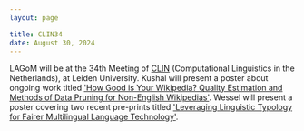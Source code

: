 ```yaml
---
layout: page

title: CLIN34
date: August 30, 2024
---
```


LAGoM will be at the 34th Meeting of [CLIN](https://clin34.leidenuniv.nl/) (Computational Linguistics in the Netherlands), at Leiden University. Kushal will present a poster about ongoing work titled ['How Good is Your Wikipedia? Quality Estimation and Methods of Data Pruning for Non-English Wikipedias'](https://clin34.leidenuniv.nl/abstracts/how-good-is-your-wikipedia-quality-estimation-and-methods-of-data-pruning-for-non-english-wikipedias/). Wessel will present a poster covering two recent pre-prints titled ['Leveraging Linguistic Typology for Fairer Multilingual Language Technology'](https://clin34.leidenuniv.nl/abstracts/leveraging-linguistic-typology-for-fairer-multilingual-language-technology/).
